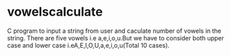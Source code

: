 # vowelscalculate
C program to input a string from user and caculate number of vowels in the string.
There are five vowels i.e a,e,i,o,u.But we have to consider both upper case and lower case i.eA,E,I,O,U,a,e,i,o,u(Total 10 cases).
